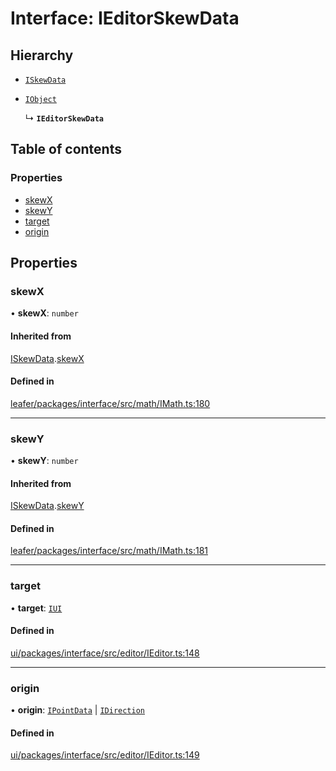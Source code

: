 # Interface: IEditorSkewData

## Hierarchy

- [`ISkewData`](ISkewData.md)

- [`IObject`](IObject.md)

  ↳ **`IEditorSkewData`**

## Table of contents

### Properties

- [skewX](IEditorSkewData.md#skewx)
- [skewY](IEditorSkewData.md#skewy)
- [target](IEditorSkewData.md#target)
- [origin](IEditorSkewData.md#origin)

## Properties

### skewX

• **skewX**: `number`

#### Inherited from

[ISkewData](ISkewData.md).[skewX](ISkewData.md#skewx)

#### Defined in

[leafer/packages/interface/src/math/IMath.ts:180](https://github.com/leaferjs/leafer/blob/8d161c2/packages/interface/src/math/IMath.ts#L180)

___

### skewY

• **skewY**: `number`

#### Inherited from

[ISkewData](ISkewData.md).[skewY](ISkewData.md#skewy)

#### Defined in

[leafer/packages/interface/src/math/IMath.ts:181](https://github.com/leaferjs/leafer/blob/8d161c2/packages/interface/src/math/IMath.ts#L181)

___

### target

• **target**: [`IUI`](IUI.md)

#### Defined in

[ui/packages/interface/src/editor/IEditor.ts:148](https://github.com/leaferjs/leafer-ui/blob/6deed4d/packages/interface/src/editor/IEditor.ts#L148)

___

### origin

• **origin**: [`IPointData`](IPointData.md) \| [`IDirection`](../modules.md#idirection)

#### Defined in

[ui/packages/interface/src/editor/IEditor.ts:149](https://github.com/leaferjs/leafer-ui/blob/6deed4d/packages/interface/src/editor/IEditor.ts#L149)
